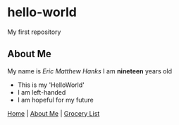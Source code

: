 # hello-world
My first repository
## About Me
My name is *Eric Matthew Hanks*
I am **nineteen** years old
- This is my 'HelloWorld'
- I am left-handed
- I am hopeful for my future

[Home](https://github.com/EricMHanks/EricHanks-midterm/edit/main/README.md "HomePage") | [About Me](https://github.com/EricMHanks/aboutMe/blob/main/README.md "Biography") | [Grocery List](https://github.com/EricMHanks/myGroceryList/blob/main/README.md "List")
